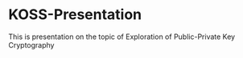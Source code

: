 # KOSS-Presentation
This is presentation on the topic of Exploration of Public-Private Key Cryptography

